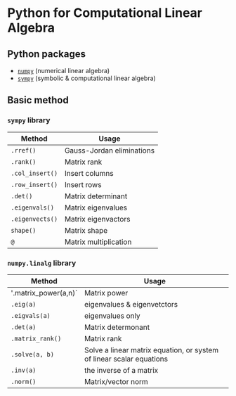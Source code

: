 # Python for Computational Linear Algebra

## Python packages

- [`numpy`](https://numpy.org) (numerical linear algebra)
- [`sympy`](https://www.sympy.org/en/index.html) (symbolic & computational linear algebra)

## Basic method

### `sympy` library

|Method | Usage |
|--|--|
|`.rref()` | Gauss-Jordan eliminations|
|`.rank()` | Matrix rank |
|`.col_insert()`| Insert columns |
|`.row_insert()`| Insert rows |
|`.det()`| Matrix determinant |
|`.eigenvals()` | Matrix eigenvalues |
|`.eigenvects()` | Matrix eigenvactors |
|`shape()`| Matrix shape |
|`@`| Matrix multiplication |

### `numpy.linalg` library

|Method | Usage |
|--|--|
|'.matrix_power(a,n)`| Matrix power |
| `.eig(a)`| eigenvalues & eigenvetctors|
|`.eigvals(a)` |eigenvalues only |
|`.det(a)` | Matrix determonant |
|`.matrix_rank()`| Matrix rank |
|`.solve(a, b)` | Solve a linear matrix equation, or system of linear scalar equations|
|`.inv(a)`|  the inverse of a matrix |
|`.norm()`| Matrix/vector norm |

